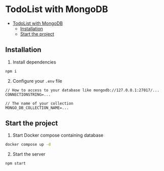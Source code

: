 # TodoList with MongoDB

- [TodoList with MongoDB](#todolist-with-mongodb)
  - [Installation](#installation)
  - [Start the project](#start-the-project)

## Installation

1. Install dependencies

```bash
npm i
```

2. Configure your `.env` file

```
// How to access to your database like mongodb://127.0.0.1:27017/...
CONNECTIONSTRING=...

// The name of your collection
MONGO_DB_COLLECTION_NAME=...
```

## Start the project

1. Start Docker compose containing database

```bash
docker compose up -d
```

2. Start the server

```bash
npm start
```

